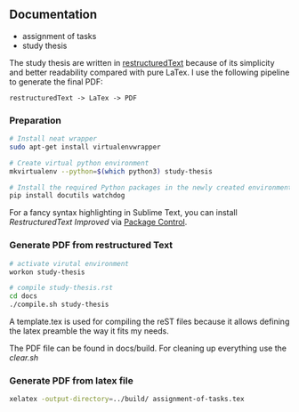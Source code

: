 ## Documentation

- assignment of tasks
- study thesis

The study thesis are written in [restructuredText][rst] because of its
simplicity and better readability compared with pure LaTex. I use the following
pipeline to generate the final PDF:

    restructuredText -> LaTex -> PDF


### Preparation

```bash
# Install neat wrapper 
sudo apt-get install virtualenvwrapper

# Create virtual python environment
mkvirtualenv --python=$(which python3) study-thesis

# Install the required Python packages in the newly created environment
pip install docutils watchdog
```

For a fancy syntax highlighting in Sublime Text, you can install *RestructuredText Improved* via [Package Control][subl-control].


### Generate PDF from restructured Text

```bash
# activate virutal environment
workon study-thesis

# compile study-thesis.rst
cd docs
./compile.sh study-thesis
```

A template.tex is used for compiling the reST files because it allows defining the latex preamble the way it fits my needs.

The PDF file can be found in docs/build. For cleaning up everything use the *clear.sh*


### Generate PDF from latex file

```bash
xelatex -output-directory=../build/ assignment-of-tasks.tex 
```

[rst]: http://docutils.sourceforge.net/rst.html
[subl-control]: https://packagecontrol.io/installation